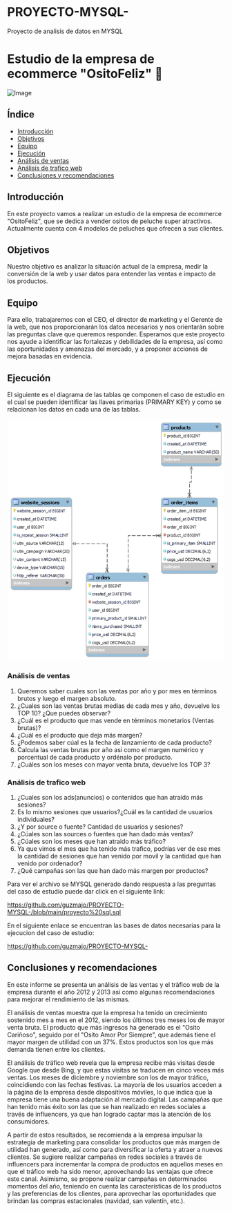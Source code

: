 # PROYECTO-MYSQL-
Proyecto de analisis de datos en MYSQL

# Estudio de la empresa de ecommerce "OsitoFeliz" 🧸

![Image](https://user-images.githubusercontent.com/106395421/230603386-18f12bbd-bab6-4483-bc20-0157b5ed9c2b.jpg)

## Índice
- [Introducción](#introducción)
- [Objetivos](#objetivos)
- [Equipo](#equipo)
- [Ejecución](#ejecución)
- [Análisis de ventas](#análisis-de-ventas)
- [Análisis de trafico web](#análisis-de-tráfico-web)
- [Conclusiones y recomendaciones](#Conclusiones-y-recomendaciones)


## Introducción
En este proyecto vamos a realizar un estudio de la empresa de ecommerce "OsitoFeliz", que se dedica a vender ositos de peluche super atractivos. Actualmente cuenta con 4 modelos de peluches que ofrecen a sus clientes.

## Objetivos
Nuestro objetivo es analizar la situación actual de la empresa, medir la conversión de la web y usar datos para entender las ventas e impacto de los productos.

## Equipo
Para ello, trabajaremos con el CEO, el director de marketing y el Gerente de la web, que nos proporcionarán los datos necesarios y nos orientarán sobre las preguntas clave que queremos responder. Esperamos que este proyecto nos ayude a identificar las fortalezas y debilidades de la empresa, así como las oportunidades y amenazas del mercado, y a proponer acciones de mejora basadas en evidencia.

## Ejecución

El siguiente es el diagrama de las tablas qe componen el caso de estudio en el cual se pueden identificar las llaves primarias (PRIMARY KEY) y como se relacionan los datos en cada una de las tablas.

![Image](https://github.com/guzmajo/PROYECTO-MYSQL-/blob/main/osito%20feliz%20diagrama.png)

### Análisis de ventas
1. Queremos saber cuales son las ventas por año y por mes en términos brutos y luego el margen absoluto.
2. ¿Cuales son las ventas brutas medias de cada mes y año, devuelve los TOP 10? ¿Que puedes observar?
3. ¿Cuál es el producto que mas vende en términos monetarios (Ventas brutas)?
4. ¿Cuál es el producto que deja más margen?
5. ¿Podemos saber cúal es la fecha de lanzamiento de cada producto?
6. Calcula las ventas brutas por año asi como el margen numérico y porcentual de cada producto y ordénalo por producto.
7. ¿Cuáles son los meses con mayor venta bruta, devuelve los TOP 3?

### Análisis de trafico web
1. ¿Cuales son los ads(anuncios) o contenidos que han atraído más sesiones?
2. Es lo mismo sesiones que usuarios?¿Cuál es la cantidad de usuarios individuales?
3. ¿Y por source o fuente? Cantidad de usuarios y sesiones?
4. ¿Cúales son las sources o fuentes que han dado más ventas?
5. ¿Cúales son los meses que han atraido más tráfico?
6. Ya que vimos el mes que ha tenido más trafico, podrías ver de ese mes la cantidad de sesiones que han venido por movil y la cantidad que han venido por ordenador?
7. ¿Qué campañas son las que han dado más margen por productos?

Para ver el archivo se MYSQL generado dando respuesta a las preguntas del caso de estudio puede dar click en el siguiente link:

https://github.com/guzmajo/PROYECTO-MYSQL-/blob/main/proyecto%20sql.sql

En el siguiente enlace se encuentran las bases de datos necesarias para la ejecucion del caso de estudio: 

https://github.com/guzmajo/PROYECTO-MYSQL-

## Conclusiones y recomendaciones

En este informe se presenta un análisis de las ventas y el tráfico web de la empresa durante el año 2012 y 2013 así como algunas recomendaciones para mejorar el rendimiento de las mismas. 

El análisis de ventas muestra que la empresa ha tenido un crecimiento sostenido mes a mes en el 2012, siendo los últimos tres meses los de mayor venta bruta. El producto que más ingresos ha generado es el "Osito Cariñoso", seguido por el "Osito Amor Por Siempre", que además tiene el mayor margen de utilidad con un 37%. Estos productos son los que más demanda tienen entre los clientes.

El análisis de tráfico web revela que la empresa recibe más visitas desde Google que desde Bing, y que estas visitas se traducen en cinco veces más ventas. Los meses de diciembre y noviembre son los de mayor tráfico, coincidiendo con las fechas festivas. La mayoría de los usuarios acceden a la página de la empresa desde dispositivos móviles, lo que indica que la empresa tiene una buena adaptación al mercado digital. Las campañas que han tenido más éxito son las que se han realizado en redes sociales a través de influencers, ya que han logrado captar mas la atención de los consumidores.

A partir de estos resultados, se recomienda a la empresa impulsar la estrategia de marketing para consolidar los productos que más margen de utilidad han generado, así como para diversificar la oferta y atraer a nuevos clientes. Se sugiere realizar campañas en redes sociales a través de influencers para incrementar la compra de productos en aquellos meses en que el tráfico web ha sido menor, aprovechando las ventajas que ofrece este canal. Asimismo, se propone realizar campañas en determinados momentos del año, teniendo en cuenta las características de los productos y las preferencias de los clientes, para aprovechar las oportunidades que brindan las compras estacionales (navidad, san valentín, etc.).

